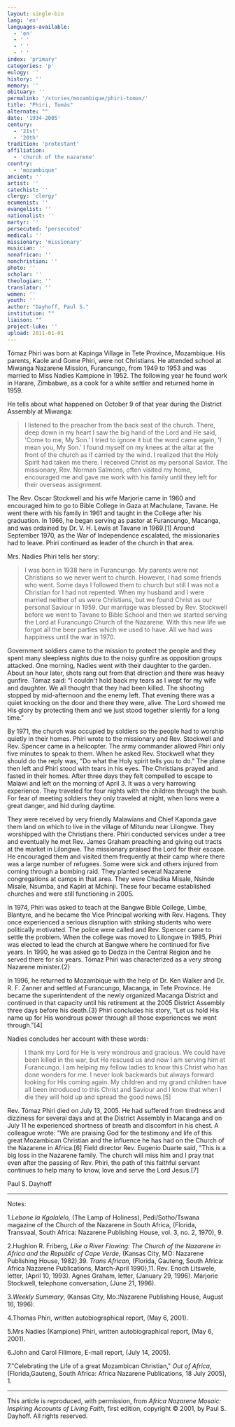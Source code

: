 ```yaml
---
layout: single-bio
lang: 'en'
languages-available:
  - 'en'
  - ' '
  - ' '
  - ' '
index: 'primary'
categories: 'p'
eulogy: ''
history: ''
memory: ''
obituary: ''
permalink: '/stories/mozambique/phiri-tomas/'
title: "Phiri, Tomás"
alternate: ""
date: '1934-2005'
century:
  - '21st'
  - '20th'
tradition: 'protestant'
affiliation:
  - 'church of the nazarene'
country:
  - 'mozambique'
ancient: ''
artist: ''
catechist: ''
clergy: 'clergy'
ecumenist: ''
evangelist: ''
nationalist: ''
martyr: ''
persecuted: 'persecuted'
medical: ''
missionary: 'missionary'
musician: ''
nonafrican: ''
nonchristian: ''
photo: ''
scholar: ''
theologian: ''
translator: ''
women: ''
youth: ''
author: "Dayhoff, Paul S."
institution: ""
liaison: ""
project-luke: ''
upload: 2011-01-01
---
```




Tómaz Phiri was born at Kapinga Village in Tete Province, Mozambique.  His parents, Kaole and Gome Phiri, were not Christians.  He attended school at Miwanga Nazarene Mission, Furancungo, from 1949 to 1953 and was married to Miss Nadies Kampione in 1952.  The following year he found work in Harare, Zimbabwe, as a cook for a white settler and returned home in 1959.

He tells about what happened on October 9 of that year during the District Assembly at Miwanga:

> I listened to the preacher from the back seat of the church.  There, deep down in my heart I saw the big hand of the Lord and He said, 'Come to me, My Son.'  I tried to ignore it but the word came again, 'I mean you, My Son.'  I found myself on my knees at the altar at the front of the church as if carried by the wind.  I realized that the Holy Spirit had taken me there.  I received Christ as my personal Savior.  The missionary, Rev. Norman Salmons, often visited my home, encouraged me and gave me work with his family until they left for their overseas assignment.

The Rev. Oscar Stockwell and his wife Marjorie came in 1960 and encouraged him to go to Bible College in Gaza at Machulane, Tavane. He went there with his family in 1961 and taught in the College after his graduation. In 1966, he began serving as pastor at Furancungo, Macanga, and was ordained by Dr. V. H. Lewis at Tavane in 1969.[1] Around September 1970, as the War of Independence escalated, the missionaries had to leave. Phiri continued as leader of the church in that area.

Mrs. Nadies Phiri tells her story:

> I was born in 1938 here in Furancungo.  My parents were not Christians so we never went to church.  However, I had some friends who went.  Some days I followed them to church but still I was not a Christian for I had not repented.  When my husband and I were married neither of us were Christians, but we found Christ as our personal Saviour in 1959.  Our marriage was blessed by Rev. Stockwell before we went to Tavane to Bible School and then we started serving the Lord at Furancungo Church of the Nazarene.  With this new life we forgot all the beer parties which we used to have.  All we had was happiness until the war in 1970.

Government soldiers came to the mission to protect the people and they spent many sleepless nights due to the noisy gunfire as opposition groups attacked. One morning, Nadies went with their daughter to the garden. About an hour later, shots rang out from that direction and there was heavy gunfire. Tómaz said: "I couldn't hold back my tears as I wept for my wife and daughter.  We all thought that they had been killed.  The shooting stopped by mid-afternoon and the enemy left.  That evening there was a quiet knocking on the door and there they were, alive. The Lord showed me His glory by protecting them and we just stood together silently for a long time."

By 1971, the church was occupied by soldiers so the people had to worship quietly in their homes.  Phiri wrote to the missionary and Rev. Stockwell and Rev. Spencer came in a helicopter.  The army commander allowed Phiri only five minutes to speak to them.  When he asked Rev. Stockwell what they should do the reply was, "Do what the Holy spirit tells you to do."  The plane then left and Phiri stood with tears in his eyes.  The Christians prayed and fasted in their homes.  After three days they felt compelled to escape to Malawi and left on the morning of April 3. It was a very harrowing experience. They traveled for four nights with the children through the bush.  For fear of meeting soldiers they only traveled at night, when lions were a great danger, and hid during daytime.

They were received by very friendly Malawians and Chief Kaponda gave them land on which to live in  the village of Mitundu near Lilongwe. They worshipped with the Christians there. Phiri conducted services under a tree and eventually he met Rev. James Graham preaching and giving out tracts at the market in Lilongwe.  The missionary praised the Lord for their escape.  He encouraged them and visited them frequently at their camp where there was a large number of refugees. Some were sick and others injured from coming through a bombing raid. They planted several Nazarene congregations at camps in that area.  They were Chadika Misale,  Nsinde Misale, Nsumba, and Kapiri at Mchinji.  These four became established churches and were still functioning in 2005.

In 1974, Phiri was asked to teach at the Bangwe Bible College, Limbe, Blantyre, and he became the Vice Principal working with Rev. Hagens.  They once experienced a serious disruption with striking students who were politically motivated.  The police were called and Rev. Spencer came to settle the problem.  When the college was moved to Lilongwe in 1985, Phiri was elected to lead the church at Bangwe where he continued for five years.  In 1990, he was asked go to Dedza in the Central Region and he served there for six years. Tómaz Phiri was characterized as a very strong Nazarene minister.{2}

In 1996, he returned to Mozambique with the help of Dr. Ken Walker and Dr. R. F. Zanner and settled at Furancungo, Macanga, in Tete Province.  He became the superintendent of the newly organized Macanga District and continued in that capacity until his retirement at the 2005 District Assembly three days before his death.{3} Phiri concludes his story, "Let us hold His name up for His wondrous power through all those experiences we went through."[4]

Nadies concludes her account with these words:

> I thank my Lord for He is very wondrous and gracious.  We could have been killed in the war, but He rescued us and now I am serving him at Furancungo.  I am helping my fellow ladies to know this Christ who has done wonders for me. I never look backwards but always forward looking for His coming again. My children and my grand children have all been introduced to this Christ and Saviour and I know that when I die they will hold up and spread the good news.[5]

Rev. Tómaz Phiri died on July 13, 2005.  He had suffered from tiredness and dizziness for several days and at the District Assembly in Macanga and on July 11 he experienced shortness of breath and discomfort in his chest.  A colleague wrote: "We are praising God for the testimony and life of this great Mozambican Christian and the influence he has had on the Church of the Nazarene in Africa.[6] Field director Rev. Eugenio Duarte said, "This is a big loss in the Nazarene family.  The church will miss him and I pray tnat even after the passing of Rev. Phiri, the path of this faithful servant continues to help many to know, love and serve the Lord Jesus.[7]

Paul S. Dayhoff

---

Notes:

1.*Lebone la Kgalalelo,* (The Lamp of Holiness), Pedi/Sotho/Tswana magazine of the Church of the Nazarene in South Africa, (Florida, Transvaal, South Africa: Nazarene Publishing House, vol. 3, no. 2, 1970), 9.

2.Hughlon R. Friberg, *Like a River Flowing: The Church of the Nazarene in Africa and the Republic of Cape Verde,* (Kansas City, MO: Nazarene Publishing House, 1982),39.  *Trans African,* (Florida, Gauteng, South Africa: Africa Nazarene Publications, March-April 1990},11.  Rev. Enoch Litswele, letter,  (April 10, 1993).  Agnes Graham, letter, (January 29, 1996).  Marjorie Stockwell, telephone conversation, (June 21, 1996).

3.*Weekly Summary*, (Kansas City, Mo.:Nazarene Publishing House, August 16, 1996).

4.Thomas Phiri, written autobiographical report, (May 6, 2001).

5.Mrs Nadies (Kampione) Phiri, written autobiographical report, (May 6, 2001).

6.John and Carol Fillmore, E-mail report, (July 14, 2005).

7."Celebrating the Life of a great Mozambican Christian," *Out of Africa*,(Florida,Gauteng, South Africa: Africa Nazarene Publications, 18 July 2005), 1.

---

This article is reproduced, with permission, from *Africa Nazarene Mosaic: Inspiring Accounts of Living Faith*, first edition, copyright &copy; 2001, by Paul S. Dayhoff.  All rights reserved.
